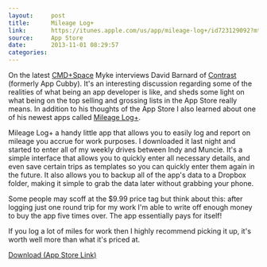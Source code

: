 ```yaml
---
layout:     post
title:      Mileage Log+
link:       https://itunes.apple.com/us/app/mileage-log+/id723129092?mt=8&uo=4&at=11lo9c&ct=blogPost
source:     App Store
date:       2013-11-01 08:29:57
categories:
---
```


On the latest [CMD+Space][podcastLink] Myke interviews David Barnard of [Contrast][contrastLink] (formerly App Cubby). It's an interesting discussion regarding some of the realities of what being an app developer is like, and sheds some light on what being on the top selling and grossing lists in the App Store really means. In addition to his thoughts of the App Store I also learned about one of his newest apps called [Mileage Log+][productLink].

Mileage Log+ a handy little app that allows you to easily log and report on mileage you accrue for work purposes. I downloaded it last night and started to enter all of my weekly drives between Indy and Muncie. It's a simple interface that allows you to quickly enter all necessary details, and even save certain trips as templates so you can quickly enter them again in the future. It also allows you to backup all of the app's data to a Dropbox folder, making it simple to grab the data later without grabbing your phone.

Some people may scoff at the $9.99 price tag but think about this: after logging just one round trip for my work I'm able to write off enough money to buy the app five times over. The app essentially pays for itself!

If you log a lot of miles for work then I highly recommend picking it up, it's worth well more than what it's priced at.

[Download (App Store Link)][appLink]

[contrastLink]: http://contrast.co/
[productLink]: http://contrast.co/mileage-log/
[podcastLink]: http://5by5.tv/cmdspace/68
[appLink]: https://itunes.apple.com/us/app/mileage-log+/id723129092?mt=8&uo=4&at=11lo9c&ct=blogPost